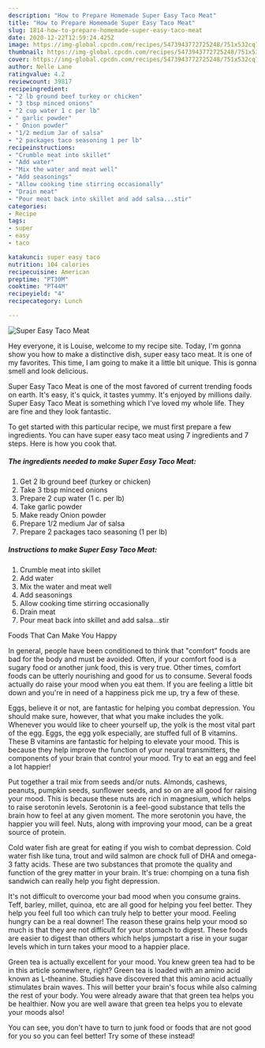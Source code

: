```yaml
---
description: "How to Prepare Homemade Super Easy Taco Meat"
title: "How to Prepare Homemade Super Easy Taco Meat"
slug: 1814-how-to-prepare-homemade-super-easy-taco-meat
date: 2020-12-22T12:59:24.425Z
image: https://img-global.cpcdn.com/recipes/5473943772725248/751x532cq70/super-easy-taco-meat-recipe-main-photo.jpg
thumbnail: https://img-global.cpcdn.com/recipes/5473943772725248/751x532cq70/super-easy-taco-meat-recipe-main-photo.jpg
cover: https://img-global.cpcdn.com/recipes/5473943772725248/751x532cq70/super-easy-taco-meat-recipe-main-photo.jpg
author: Nelle Lane
ratingvalue: 4.2
reviewcount: 39817
recipeingredient:
- "2 lb ground beef turkey or chicken"
- "3 tbsp minced onions"
- "2 cup water 1 c per lb"
- " garlic powder"
- " Onion powder"
- "1/2 medium Jar of salsa"
- "2 packages taco seasoning 1 per lb"
recipeinstructions:
- "Crumble meat into skillet"
- "Add water"
- "Mix the water and meat well"
- "Add seasonings"
- "Allow cooking time stirring occasionally"
- "Drain meat"
- "Pour meat back into skillet and add salsa...stir"
categories:
- Recipe
tags:
- super
- easy
- taco

katakunci: super easy taco 
nutrition: 104 calories
recipecuisine: American
preptime: "PT30M"
cooktime: "PT44M"
recipeyield: "4"
recipecategory: Lunch

---
```



![Super Easy Taco Meat](https://img-global.cpcdn.com/recipes/5473943772725248/751x532cq70/super-easy-taco-meat-recipe-main-photo.jpg)

Hey everyone, it is Louise, welcome to my recipe site. Today, I'm gonna show you how to make a distinctive dish, super easy taco meat. It is one of my favorites. This time, I am going to make it a little bit unique. This is gonna smell and look delicious.

Super Easy Taco Meat is one of the most favored of current trending foods on earth. It's easy, it's quick, it tastes yummy. It's enjoyed by millions daily. Super Easy Taco Meat is something which I've loved my whole life. They are fine and they look fantastic.




To get started with this particular recipe, we must first prepare a few ingredients. You can have super easy taco meat using 7 ingredients and 7 steps. Here is how you cook that.

<!--inarticleads1-->

##### The ingredients needed to make Super Easy Taco Meat:

1. Get 2 lb ground beef (turkey or chicken)
1. Take 3 tbsp minced onions
1. Prepare 2 cup water (1 c. per lb)
1. Take  garlic powder
1. Make ready  Onion powder
1. Prepare 1/2 medium Jar of salsa
1. Prepare 2 packages taco seasoning (1 per lb)




<!--inarticleads2-->

##### Instructions to make Super Easy Taco Meat:

1. Crumble meat into skillet
1. Add water
1. Mix the water and meat well
1. Add seasonings
1. Allow cooking time stirring occasionally
1. Drain meat
1. Pour meat back into skillet and add salsa...stir




Foods That Can Make You Happy


In general, people have been conditioned to think that "comfort" foods are bad for the body and must be avoided. Often, if your comfort food is a sugary food or another junk food, this is very true. Other times, comfort foods can be utterly nourishing and good for us to consume. Several foods actually do raise your mood when you eat them. If you are feeling a little bit down and you're in need of a happiness pick me up, try a few of these.

Eggs, believe it or not, are fantastic for helping you combat depression. You should make sure, however, that what you make includes the yolk. Whenever you would like to cheer yourself up, the yolk is the most vital part of the egg. Eggs, the egg yolk especially, are stuffed full of B vitamins. These B vitamins are fantastic for helping to elevate your mood. This is because they help improve the function of your neural transmitters, the components of your brain that control your mood. Try to eat an egg and feel a lot happier!

Put together a trail mix from seeds and/or nuts. Almonds, cashews, peanuts, pumpkin seeds, sunflower seeds, and so on are all good for raising your mood. This is because these nuts are rich in magnesium, which helps to raise serotonin levels. Serotonin is a feel-good substance that tells the brain how to feel at any given moment. The more serotonin you have, the happier you will feel. Nuts, along with improving your mood, can be a great source of protein.

Cold water fish are great for eating if you wish to combat depression. Cold water fish like tuna, trout and wild salmon are chock full of DHA and omega-3 fatty acids. These are two substances that promote the quality and function of the grey matter in your brain. It's true: chomping on a tuna fish sandwich can really help you fight depression. 

It's not difficult to overcome your bad mood when you consume grains. Teff, barley, millet, quinoa, etc are all good for helping you feel better. They help you feel full too which can truly help to better your mood. Feeling hungry can be a real downer! The reason these grains help your mood so much is that they are not difficult for your stomach to digest. These foods are easier to digest than others which helps jumpstart a rise in your sugar levels which in turn takes your mood to a happier place.

Green tea is actually excellent for your mood. You knew green tea had to be in this article somewhere, right? Green tea is loaded with an amino acid known as L-theanine. Studies have discovered that this amino acid actually stimulates brain waves. This will better your brain's focus while also calming the rest of your body. You were already aware that that green tea helps you be healthier. Now you are well aware that green tea helps you to elevate your moods also!

You can see, you don't have to turn to junk food or foods that are not good for you so you can feel better! Try some of these instead!

